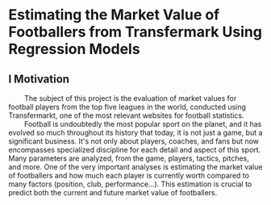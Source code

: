 # Estimating the Market Value of Footballers from Transfermark Using Regression Models

## I Motivation
&nbsp;&nbsp;&nbsp;&nbsp;&nbsp;&nbsp;&nbsp;&nbsp;The subject of this project is the evaluation of market values for football players from the top five leagues in the world, conducted using Transfermarkt, one of the most relevant websites for football statistics.  
&nbsp;&nbsp;&nbsp;&nbsp;&nbsp;&nbsp;&nbsp;&nbsp;Football is undoubtedly the most popular sport on the planet, and it has evolved so much throughout its history that today, it is not just a game, but a significant business. It's not only about players, coaches, and fans but now encompasses specialized discipline for each detail and aspect of this sport. Many parameters are analyzed, from the game, players, tactics, pitches, and more. One of the very important analyses is estimating the market value of footballers and how much each player is currently worth compared to many factors (position, club, performance...). This estimation is crucial to predict both the current and future market value of footballers. 
